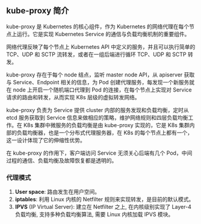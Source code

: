 ## kube-proxy 简介

kube-proxy 是 Kubernetes 的核心组件，作为 Kubernetes 的网络代理在每个节点上运行。它是实现 Kubernetes Service 的通信与负载均衡机制的重要组件。

网络代理反映了每个节点上 Kubernetes API 中定义的服务，并且可以执行简单的 TCP、UDP 和 SCTP 流转发，或者在一组后端进行循环 TCP、UDP 和 SCTP 转发。 

kube-proxy 存在于每个 node 结点，监听 master node API，从 apiserver 获取与 Service、Endpoint 相关的信息，为 Pod 创建代理服务，每发现一个新服务就在 node 上开启一个随机端口代理到 Pod 的连接，在每个节点上实现对 Service 请求的路由和转发，从而实现 K8s 层级的虚拟转发网络。

kube-proxy 负责为 Service 提供 cluster 内部的服务发现和负载均衡，定时从 etcd 服务获取到 Service 信息来做相应的策略，维护网络规则和四层负载均衡工作。在 K8s 集群中微服务的负载均衡是由 kube-proxy 实现的，它是 K8s 集群内部的负载均衡器，也是一个分布式代理服务器，在 K8s 的每个节点上都有一个，这一设计体现了它的伸缩性优势。

在 kube-proxy 的作用下，客户端访问 Service 无须关心后端有几个 Pod，中间过程的通信、负载均衡及故障恢复都是透明的。

### 代理模式
1. **User space**: 路由发生在用户空间。
2. **iptables**: 利用 Linux 内核的 Netfilter 规则来实现转发，是目前的默认模式。
3. **IPVS** (IP Virtual Server): 建立在 Netfilter 之上, 在内核级别实现了 Layer-4 负载均衡, 支持多种负载均衡算法, 需要 Linux 内核加载 IPVS 模块。

